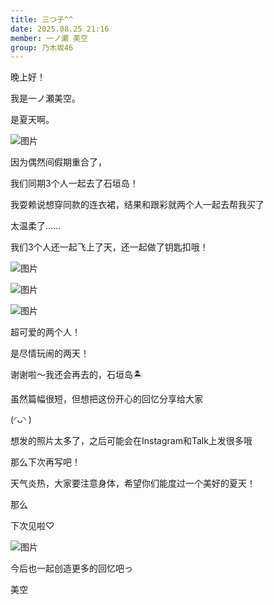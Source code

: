 ```yaml
---
title: 三つ子^^
date: 2025.08.25 21:16
member: 一ノ瀬 美空
group: 乃木坂46
---
```




晚上好！

我是一ノ瀬美空。




是夏天啊。




![图片](https://www.nogizaka46.com/files/46/diary/n46/MEMBER/moblog/202508/mobepr2ju.jpg)




因为偶然间假期重合了，


我们同期3个人一起去了石垣岛！






我耍赖说想穿同款的连衣裙，结果和跟彩就两个人一起去帮我买了

太温柔了......



我们3个人还一起飞上了天，还一起做了钥匙扣哦！


![图片](https://www.nogizaka46.com/files/46/diary/n46/MEMBER/moblog/202508/moboLzVxi.jpg)




![图片](https://www.nogizaka46.com/files/46/diary/n46/MEMBER/moblog/202508/mob1nyLzw.jpg)




![图片](https://www.nogizaka46.com/files/46/diary/n46/MEMBER/moblog/202508/mobpUx9Cm.jpg)

超可爱的两个人！





是尽情玩闹的两天！



谢谢啦〜我还会再去的，石垣岛🏝️





虽然篇幅很短，但想把这份开心的回忆分享给大家

(◜ᴗ◝ )

想发的照片太多了，之后可能会在Instagram和Talk上发很多哦





那么下次再写吧！



天气炎热，大家要注意身体，希望你们能度过一个美好的夏天！



那么



下次见啦♡




![图片](https://www.nogizaka46.com/files/46/diary/n46/MEMBER/moblog/202508/mobHs1re8.jpg)



今后也一起创造更多的回忆吧っ



美空











